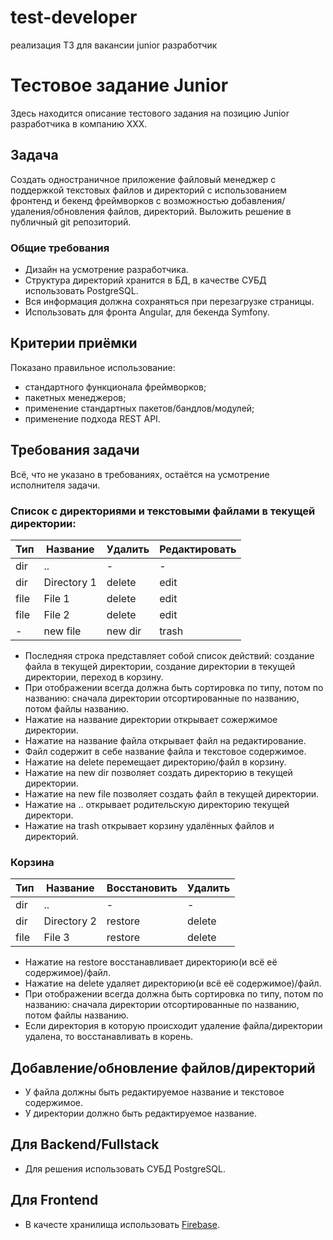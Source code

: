 # test-developer
реализация ТЗ для вакансии junior разработчик 

# Тестовое задание Junior


Здесь находится описание тестового задания на позицию Junior разработчика в компанию XXX.

## Задача

Создать одностраничное приложение файловый менеджер с поддержкой текстовых файлов и директорий с использованием фронтенд и бекенд фреймворков с возможностью добавления/удаления/обновления файлов, директорий. Выложить решение в публичный git репозиторий.

### Общие требования

- Дизайн на усмотрение разработчика.
- Структура директорий хранится в БД, в качестве СУБД использовать PostgreSQL.
- Вся информация должна сохраняться при перезагрузке страницы.
- Использовать для фронта Angular, для бекенда Symfony.

## Критерии приёмки
Показано правильное использование:
  - стандартного функционала фреймворков;
  - пакетных менеджеров;
  - применение стандартных пакетов/бандлов/модулей;
  - применение подхода REST API.

## Требования задачи

Всё, что не указано в требованиях, остаётся на усмотрение исполнителя задачи.

### Список с директориями и текстовыми файлами в текущей директории:

|Тип  |Название   |Удалить|Редактировать  |
|---  |---        |---    |---            |
|dir  |..         | -     | -             |
|dir  |Directory 1|delete |edit           |
|file |File 1     |delete |edit           |
|file |File 2     |delete |edit           |
| -   | new file  |new dir|trash          |

- Последняя строка представляет собой список действий: создание файла в текущей директории, создание директории в текущей директории, переход в корзину.
- При отображении всегда должна быть сортировка по типу, потом по названию: сначала директории отсортированные по названию, потом файлы названию.
- Нажатие на название директории открывает сожержимое директории.
- Нажатие на название файла открывает файл на редактирование.
- Файл содержит в себе название файла и текстовое содержимое.
- Нажатие на delete перемещает директорию/файл в корзину.
- Нажатие на new dir позволяет создать директорию в текущей директории.
- Нажатие на new file позволяет создать файл в текущей директории.
- Нажатие на .. открывает родительскую директорию текущей директори.
- Нажатие на trash открывает корзину удалённых файлов и директорий.

### Корзина 

|Тип  |Название   |Восстановить |Удалить        |
|---  |---        |---          |---            |
|dir  |..         | -           | -             |
|dir  |Directory 2|restore      |delete         |
|file |File 3     |restore      |delete         |

- Нажатие на restore восстанавливает директорию(и всё её содержимое)/файл.
- Нажатие на delete удаляет директорию(и всё её содержимое)/файл.
- При отображении всегда должна быть сортировка по типу, потом по названию: сначала директории отсортированные по названию, потом файлы названию.
- Если директория в которую происходит удаление файла/директории удалена, то восстанавливать в корень.

## Добавление/обновление файлов/директорий

- У файла должны быть редактируемое название и текстовое содержимое.
- У директории должно быть редактируемое название.

## Для Backend/Fullstack

- Для решения использовать СУБД PostgreSQL.

## Для Frontend

- В качесте хранилища использовать [Firebase](https://firebase.google.com/docs/database).